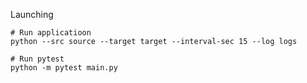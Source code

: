 Launching

```
# Run applicatioon
python --src source --target target --interval-sec 15 --log logs
```

```
# Run pytest
python -m pytest main.py
```